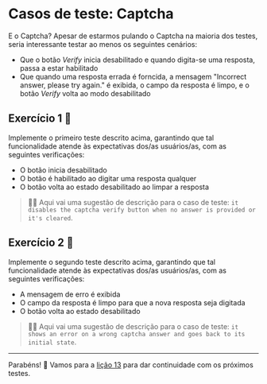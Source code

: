 # Casos de teste: Captcha

E o Captcha? Apesar de estarmos pulando o Captcha na maioria dos testes, seria interessante testar ao menos os seguintes cenários:

- Que o botão _Verify_ inicia desabilitado e quando digita-se uma resposta, passa a estar habilitado
- Que quando uma resposta errada é forncida, a mensagem "Incorrect answer, please try again." é exibida, o campo da resposta é limpo, e o botão _Verify_ volta ao modo desabilitado

## Exercício 1 🎯

Implemente o primeiro teste descrito acima, garantindo que tal funcionalidade atende às expectativas dos/as usuários/as, com as seguintes verificações:

- O botão inicia desabilitado
- O botão é habilitado ao digitar uma resposta qualquer
- O botão volta ao estado desabilitado ao limpar a resposta

> 🧑‍🏫 Aqui vai uma sugestão de descrição para o caso de teste: `it disables the captcha verify button when no answer is provided or it's cleared`.

## Exercício 2 🎯

Implemente o segundo teste descrito acima, garantindo que tal funcionalidade atende às expectativas dos/as usuários/as, com as seguintes verificações:

- A mensagem de erro é exibida
- O campo da resposta é limpo para que a nova resposta seja digitada
- O botão volta ao estado desabilitado

> 🧑‍🏫 Aqui vai uma sugestão de descrição para o caso de teste: `it shows an error on a wrong captcha answer and goes back to its initial state`.

___

Parabéns! 🎉 Vamos para a [lição 13](./13.md) para dar continuidade com os próximos testes.
